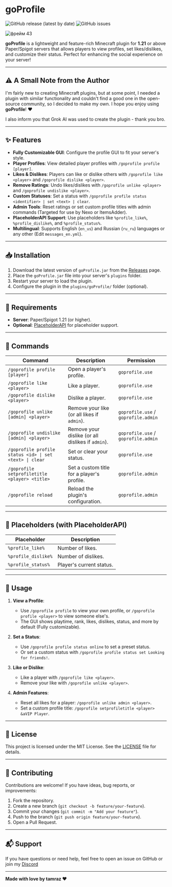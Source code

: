 # goProfile

![GitHub release (latest by date)](https://img.shields.io/github/v/release/tamrazcode/goProfile?color=blue&style=flat-square)
![GitHub issues](https://img.shields.io/github/issues/tamrazcode/goProfile?style=flat-square)

![фрейм 43](https://github.com/user-attachments/assets/dcb6d3d0-7b4e-4756-aa3f-b4eb90a609fa)

**goProfile** is a lightweight and feature-rich Minecraft plugin for **1.21** or above Paper/Spigot servers that allows players to view profiles, set likes/dislikes, and customize their status. Perfect for enhancing the social experience on your server!

---

## ⚠️ A Small Note from the Author

I'm fairly new to creating Minecraft plugins, but at some point, I needed a plugin with similar functionality and couldn't find a good one in the open-source community, so I decided to make my own. I hope you enjoy using **goProfile**! ❤️

I also inform you that Grok AI was used to create the plugin - thank you bro.

---

## ✨ Features

- **Fully Customizable GUI**: Configure the profile GUI to fit your server's style.
- **Player Profiles**: View detailed player profiles with `/goprofile profile [player]`.
- **Likes & Dislikes**: Players can like or dislike others with `/goprofile like <player>` and `/goprofile dislike <player>`.
- **Remove Ratings**: Undo likes/dislikes with `/goprofile unlike <player>` and `/goprofile undislike <player>`.
- **Custom Statuses**: Set a status with `/goprofile profile status <identifier> | set <text> | clear`.
- **Admin Tools**: Reset ratings or set custom profile titles with admin commands (Targeted for use by Nexo or ItemsAdder).
- **PlaceholderAPI Support**: Use placeholders like `%profile_like%`, `%profile_dislike%`, and `%profile_status%`.
- **Multilingual**: Supports English (`en_us`) and Russian (`ru_ru`) languages or any other (Edit `messages_en.yml`).

---

## 📥 Installation

1. Download the latest version of `goProfile.jar` from the [Releases](https://github.com/tamrazcode/goProfile/releases) page.
2. Place the `goProfile.jar` file into your server's `plugins` folder.
3. Restart your server to load the plugin.
4. Configure the plugin in the `plugins/goProfile/` folder (optional).

---

## 🔧 Requirements

- **Server**: Paper/Spigot 1.21 (or higher).
- **Optional**: [PlaceholderAPI](https://www.spigotmc.org/resources/placeholderapi.6245/) for placeholder support.

---

## 📜 Commands

| Command                                    | Description                                      | Permission         |
|--------------------------------------------|--------------------------------------------------|--------------------|
| `/goprofile profile [player]`              | Open a player's profile.                         | `goprofile.use`    |
| `/goprofile like <player>`                 | Like a player.                                   | `goprofile.use`    |
| `/goprofile dislike <player>`              | Dislike a player.                                | `goprofile.use`    |
| `/goprofile unlike [admin] <player>`       | Remove your like (or all likes if `admin`).      | `goprofile.use` / `goprofile.admin` |
| `/goprofile undislike [admin] <player>`    | Remove your dislike (or all dislikes if `admin`).| `goprofile.use` / `goprofile.admin` |
| `/goprofile profile status <id> \| set <text> \| clear` | Set or clear your status.                  | `goprofile.use`    |
| `/goprofile setprofiletitle <player> <title>` | Set a custom title for a player's profile.    | `goprofile.admin`  |
| `/goprofile reload`                        | Reload the plugin's configuration.               | `goprofile.admin`  |

---

## 🔗 Placeholders (with PlaceholderAPI)

| Placeholder         | Description               |
|---------------------|---------------------------|
| `%profile_like%`    | Number of likes.          |
| `%profile_dislike%` | Number of dislikes.       |
| `%profile_status%`  | Player's current status.  |

---

## 📖 Usage

1. **View a Profile**:
    - Use `/goprofile profile` to view your own profile, or `/goprofile profile <player>` to view someone else's.
    - The GUI shows playtime, rank, likes, dislikes, status, and more by default (Fully customizable).

2. **Set a Status**:
    - Use `/goprofile profile status online` to set a preset status.
    - Or set a custom status with `/goprofile profile status set Looking for friends!`.

3. **Like or Dislike**:
    - Like a player with `/goprofile like <player>`.
    - Remove your like with `/goprofile unlike <player>`.

4. **Admin Features**:
    - Reset all likes for a player: `/goprofile unlike admin <player>`.
    - Set a custom profile title: `/goprofile setprofiletitle <player> &aVIP Player`.

---

## 📄 License

This project is licensed under the MIT License. See the [LICENSE](LICENSE) file for details.

---

## 🤝 Contributing

Contributions are welcome! If you have ideas, bug reports, or improvements:
1. Fork the repository.
2. Create a new branch (`git checkout -b feature/your-feature`).
3. Commit your changes (`git commit -m "Add your feature"`).
4. Push to the branch (`git push origin feature/your-feature`).
5. Open a Pull Request.

---

## 📬 Support

If you have questions or need help, feel free to open an issue on GitHub or join my [Discord](https://discord.gg/ktRjwkR7yp)

---

**Made with love by tamraz ❤️**
